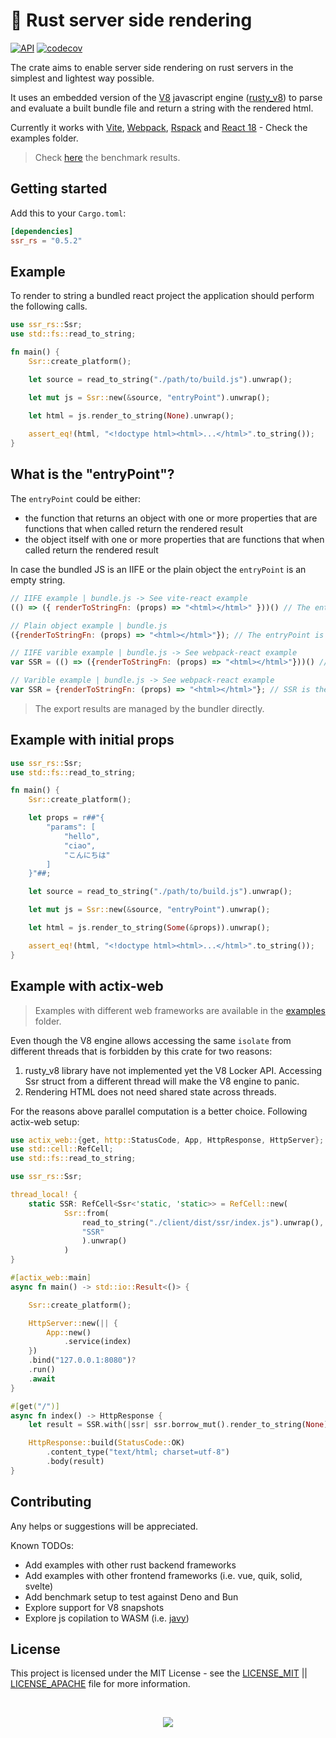# 🚀 Rust server side rendering

[![API](https://docs.rs/ssr_rs/badge.svg)](https://docs.rs/ssr_rs)
[![codecov](https://codecov.io/gh/Valerioageno/ssr-rs/branch/main/graph/badge.svg?token=O0CZIZAR7X)](https://codecov.io/gh/Valerioageno/ssr-rs)

The crate aims to enable server side rendering on rust servers in the simplest and lightest way possible.

It uses an embedded version of the [V8](https://v8.dev/) javascript engine (<a href="https://github.com/denoland/rusty_v8" target="_blank">rusty_v8</a>) to parse and evaluate a built bundle file and return a string with the rendered html.

Currently it works with [Vite](https://vitejs.dev/), [Webpack](https://webpack.js.org/), [Rspack](https://www.rspack.dev/) and [React 18](https://react.dev/) - Check the examples folder.

> Check <a href="https://github.com/Valerioageno/ssr-rs/blob/main/benches">here</a> the benchmark results.

## Getting started

Add this to your `Cargo.toml`:

```toml
[dependencies]
ssr_rs = "0.5.2"
```

## Example

To render to string a bundled react project the application should perform the following
calls.

```rust
use ssr_rs::Ssr;
use std::fs::read_to_string;

fn main() {
    Ssr::create_platform();

    let source = read_to_string("./path/to/build.js").unwrap();

    let mut js = Ssr::new(&source, "entryPoint").unwrap();

    let html = js.render_to_string(None).unwrap();
    
    assert_eq!(html, "<!doctype html><html>...</html>".to_string());
}
```

## What is the "entryPoint"?

The `entryPoint` could be either:
- the function that returns an object with one or more properties that are functions that when called return the rendered result 
- the object itself with one or more properties that are functions that when called return the rendered result

In case the bundled JS is an IIFE or the plain object the `entryPoint` is an empty string.

```javascript
// IIFE example | bundle.js -> See vite-react example
(() => ({ renderToStringFn: (props) => "<html></html>" }))() // The entryPoint is an empty string
```

```javascript
// Plain object example | bundle.js 
({renderToStringFn: (props) => "<html></html>"}); // The entryPoint is an empty string
```

```javascript
// IIFE varible example | bundle.js -> See webpack-react example
var SSR = (() => ({renderToStringFn: (props) => "<html></html>"}))() // SSR is the entry point
```

```javascript
// Varible example | bundle.js -> See webpack-react example
var SSR = {renderToStringFn: (props) => "<html></html>"}; // SSR is the entry point
```

> The export results are managed by the bundler directly.

## Example with initial props

```rust
use ssr_rs::Ssr;
use std::fs::read_to_string;

fn main() {
    Ssr::create_platform();

    let props = r##"{
        "params": [
            "hello",
            "ciao",
            "こんにちは"
        ]
    }"##;

    let source = read_to_string("./path/to/build.js").unwrap();

    let mut js = Ssr::new(&source, "entryPoint").unwrap();

    let html = js.render_to_string(Some(&props)).unwrap();

    assert_eq!(html, "<!doctype html><html>...</html>".to_string());
}
```

## Example with actix-web

> Examples with different web frameworks are available in the <a href="https://github.com/Valerioageno/ssr-rs/blob/main/examples" target="_blank">examples</a> folder.

Even though the V8 engine allows accessing the same `isolate` from different threads that is forbidden by this crate for two reasons:

1. rusty_v8 library have not implemented yet the V8 Locker API. Accessing Ssr struct from a different thread will make the V8 engine to panic.
2. Rendering HTML does not need shared state across threads.

For the reasons above parallel computation is a better choice. Following actix-web setup:

```rust
use actix_web::{get, http::StatusCode, App, HttpResponse, HttpServer};
use std::cell::RefCell;
use std::fs::read_to_string;

use ssr_rs::Ssr;

thread_local! {
    static SSR: RefCell<Ssr<'static, 'static>> = RefCell::new(
            Ssr::from(
                read_to_string("./client/dist/ssr/index.js").unwrap(),
                "SSR"
                ).unwrap()
            )
}

#[actix_web::main]
async fn main() -> std::io::Result<()> {

    Ssr::create_platform();

    HttpServer::new(|| {
        App::new()
            .service(index)
    })
    .bind("127.0.0.1:8080")?
    .run()
    .await
}

#[get("/")]
async fn index() -> HttpResponse {
    let result = SSR.with(|ssr| ssr.borrow_mut().render_to_string(None).unwrap());

    HttpResponse::build(StatusCode::OK)
        .content_type("text/html; charset=utf-8")
        .body(result)
}
```

## Contributing

Any helps or suggestions will be appreciated.

Known TODOs: 
- Add examples with other rust backend frameworks
- Add examples with other frontend frameworks (i.e. vue, quik, solid, svelte)
- Add benchmark setup to test against Deno and Bun
- Explore support for V8 snapshots
- Explore js copilation to WASM (i.e. [javy](https://github.com/bytecodealliance/javy))

## License

This project is licensed under the MIT License - see the <a href="https://github.com/Valerioageno/ssr-rs/blob/main/LICENSE_MIT">LICENSE_MIT</a> || <a href="https://github.com/Valerioageno/ssr-rs/blob/main/LICENSE_APACHE">LICENSE_APACHE</a> file for more information.

<br>

<p align="center">
  <img src="https://raw.githubusercontent.com/Valerioageno/ssr-rs/main/logo.png">
</p>
